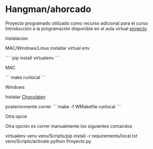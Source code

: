 # Hangman/ahorcado

Proyecto programado utilizado como recurso adicional
para el curso Introducción a la programación 
disponible en el aula virtual 
[projecto](https://github.com/LuisPadillaM/proyecto_introduccion_a_la_programacion)


Instalacion 

MAC/Windows/Linux 
installar virtual env 

´´´ ´pip install virtualenv ´´´ 

MAC 

´´´ make runlocal ´´´ 

Windows 

Instalar [Chocolatey](http://chocolatey.org/install) 

posteriormente correr
´´´ make -f WMakefile runlocal ´´´

Otra opcie

Otra opción es correr manualmente los siguientes comandos 

virtualenv venv
venv/Scripts/pip install -r requirements/local.txt
venv/Scripts/activate 
python Proyecto.py
